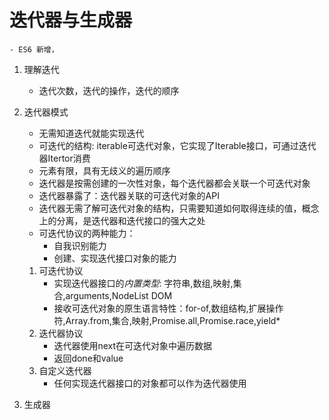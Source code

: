 # 迭代器与生成器
    - ES6 新增，
1. 理解迭代
    - 迭代次数，迭代的操作，迭代的顺序

2. 迭代器模式
    - 无需知道迭代就能实现迭代
    - 可迭代的结构: iterable可迭代对象，它实现了Iterable接口，可通过迭代器Itertor消费
    - 元素有限，具有无歧义的遍历顺序
    - 迭代器是按需创建的一次性对象，每个迭代器都会关联一个可迭代对象
    - 迭代器暴露了：迭代器关联的可迭代对象的API
    - 迭代器无需了解可迭代对象的结构，只需要知道如何取得连续的值，概念上的分离，是迭代器和迭代接口的强大之处
    - 可迭代协议的两种能力：
        - 自我识别能力
        - 创建、实现迭代接口对象的能力
    1. 可迭代协议
        - 实现迭代器接口的*内置类型*: 字符串,数组,映射,集合,arguments,NodeList DOM
        - 接收可迭代对象的原生语言特性：for-of,数组结构,扩展操作符,Array.from,集合,映射,Promise.all,Promise.race,yield*
    2. 迭代器协议
        - 迭代器使用next在可迭代对象中遍历数据
        - 返回done和value
    3. 自定义迭代器
        - 任何实现迭代器接口的对象都可以作为迭代器使用
        

        

3. 生成器

